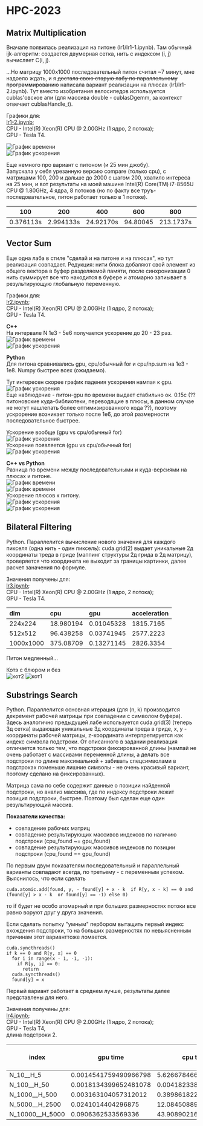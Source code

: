 # HPC-2023  
## Matrix Multiplication

Вначале появилась реализация на питоне (lr1/lr1-1.ipynb).
Там обычный ijk-алгоритм: создается двумерная сетка,
нить с индексом (i, j) вычисляет C(i, j).

...Но матрицу 
1000х1000 последовательный питон считал ~7 минут, мне надоело ждать, и я
~~достала свою старую лабу по параллельному программированию~~
написала вариант реализации на плюсах (lr1/lr1-2.ipynb). 
Тут вместо изобретания
велосипедов используется cublas'овское апи
(для массива double - cublasDgemm, за контекст отвечает cublasHandle_t).

Графики для:  
[lr1-2.ipynb](https://drive.google.com/file/d/1WC7Kj7vAP50uCvAhsZko9JZ1IdiROllK/view?usp=sharing);  
CPU - Intel(R) Xeon(R) CPU @ 2.00GHz (1 ядро, 2 потока);  
GPU - Tesla T4.

![График времени](https://github.com/IraMeis/HPC-2023/blob/main/lr1/tm.png)  
![График ускорения](https://github.com/IraMeis/HPC-2023/blob/main/lr1/ac.png)  

Еще немного про вариант с питоном (и 25 мин джобу).  
Запускала у себя урезанную версию compare (только cpu),
с матрицами 100, 200 и дальше до 2000 с шагом 200,
хватило интереса на 25 мин, и вот результаты на моей машине 
Intel(R) Core(TM) i7-8565U CPU @ 1.80GHz,
4 ядра, 8 потоков (но по факту все труъ-последовательное,
питон работает только в 1 потоке).

| 100       | 200       | 400       | 600       | 800       | 1000      | 1200     |
|-----------|-----------|-----------|-----------|-----------|-----------|----------|
| 0.376113s | 2.994133s | 24.92170s | 94.80045  | 213.1737s | 427.5922s | 721.610s |

## Vector Sum

Еще одна лаба в стиле "сделай и на питоне и на плюсах", 
но тут реализация совпадает. Редукция:
нити блока добаляют свой элемент из общего вектора в 
буфер разделяемой памяти,
после синхронизации 0 нить суммирует все что находится 
в буфере и атомарно запиывает в результирующую 
глобальную переменную.


Графики для:  
[lr2.ipynb](https://drive.google.com/file/d/1J0OMkKVSYwoSxUw92XqMsxzpi2AIpkbU/view?usp=sharing);  
CPU - Intel(R) Xeon(R) CPU @ 2.00GHz (1 ядро, 2 потока);  
GPU - Tesla T4.

**C++**  
На интервале N 1e3 - 5e6 получается ускорение до 20 - 23 раз.  
![График времени](https://github.com/IraMeis/HPC-2023/blob/main/lr2/cpp-tm.png)  
![График ускорения](https://github.com/IraMeis/HPC-2023/blob/main/lr2/cpp-ac.png)  


**Python**  
Для питона сравнивались gpu, cpu/обычный for и cpu/np.sum на 1е3 - 1е8.
Numpy быстрее всех (ожидаемо).

Тут интересен скорее график падения ускорения нампая к gpu.  
![График ускорения](https://github.com/IraMeis/HPC-2023/blob/main/lr2/np2gpu.png)  
Еще наблюдение - питон-gpu по времени 
выдает стабильно ок. 0.15с (?? питоновские куда-библиотеки,
переводящие в плюсы, в данном случае не 
могут нашлепать более оптимизированного кода ??), 
поэтому ускрорение возникает 
только после 1е6, до этой размерности 
последовательное быстрее. 


Ускорение вообще (gpu vs cpu/обычный for)  
![График ускорения](https://github.com/IraMeis/HPC-2023/blob/main/lr2/py-ac1.png)  
Ускорение появляется (gpu vs cpu/обычный for)  
![График ускорения](https://github.com/IraMeis/HPC-2023/blob/main/lr2/py-ac2.png)  

**C++ vs Python**   
Разница по времени между последовательными и 
куда-версиями на плюсах и питоне.  
![График времени](https://github.com/IraMeis/HPC-2023/blob/main/lr2/dif-tm.png)  
![График времени](https://github.com/IraMeis/HPC-2023/blob/main/lr2/dif-cuda.png)  
Ускорение плюсов к питону.  
![График ускорения](https://github.com/IraMeis/HPC-2023/blob/main/lr2/acc-seq.png)   
![График ускорения](https://github.com/IraMeis/HPC-2023/blob/main/lr2/acc-cuda.png)   

## Bilateral Filtering
Python. Параллелится вычисление нового значения
для каждого пикселя (одна нить - один пиксель):
cuda.grid(2) выдает уникальные 2д координаты
треда в гриде (маппинг структуры 2д грида в 
2д матрицу), проверяется что координата
не выходит за границы картинки, далее 
расчет заначения по формуле.  

Значения получены для:  
[lr3.ipynb](https://drive.google.com/file/d/1oh6_QK-XlyKD8WV9t36N8rZaDkJThhyt/view?usp=sharing);  
CPU - Intel(R) Xeon(R) CPU @ 2.00GHz (1 ядро, 2 потока);  
GPU - Tesla T4.

| dim       | cpu       | gpu        | acceleration |
|:----------|:----------|:-----------|:-------------|
| 224x224   | 18.980194 | 0.01045328 | 1815.7165    |
| 512x512   | 96.438258 | 0.03741945 | 2577.2223    |
| 1000x1000 | 375.08709 | 0.13271145 | 2826.3354    |

Питон медленный...

Котэ с блюром и без  
![кот2](https://github.com/IraMeis/HPC-2023/blob/main/lr3/cat_bl.png)
![кот1](https://github.com/IraMeis/HPC-2023/blob/main/lr3/cat_no_bl.png)  

## Substrings Search  
Python. Параллелится основная итерация (для
(n, k) производится декремент рабочей матрицы при 
совпадении с символом буфера). Здесь аналогично
предыдущей лабе используется cuda.grid(3)
(теперь 3д сетка) выдающая уникальные 3д координаты
треда в гриде, x, y - координаты рабочей матрицы,
z-координата интерпретируется как 
индекс символа подстроки. От описанного в задании
реализация отличается только тем, что подстроки 
фиксированной длины (нампай не очень работает с 
массивами переменной длины, а делать все подстроки
по длине максимальной + забивать спецсимволами 
в подстроках поменьше лишние символы - не очень
красивый вариант, поэтому сделано на фиксированных).

Матрица сама по себе содержит данные о позиции
найденной подстроки, но анализ массива, где
по индексу подстроки лежит позиция подстроки,
быстрее. Поэтому был сделан еще один результирующий массив.

**Показатели качества:**  
- совпадение рабочих матриц
- совпадение результирующих массивов индексов по наличию подстроки (cpu_found ~= gpu_found) 
- совпадение результирующих массивов индексов по позиции подстроки (cpu_found == gpu_found)

По первым двум показателям последовательный и 
параллельный варианты совпадают всегда, по третьему -
с переменным успехом.  
Выяснилось, что если сделать  

`cuda.atomic.add(found, y, - found[y] + x - k 
if R[y, x - k] == 0 and (found[y] > x - k 
or found[y] == -1) else 0)`  

то if будет не особо атомарный и при больших 
размерностях потоки
все равно воруют друг у друга значения.  

Если сделать попытку "умным" пербором вытащить
первый индекс вхождения подстроки, то на больших 
размерностях по невыясненным причинам этот
варианттоже ломается.
```
cuda.syncthreads()  
if k == 0 and R[y, x] == 0  
  for i in range(x - 1, -1, -1):  
    if R[y, i] == 0:  
      return  
  cuda.syncthreads()  
  found[y] = x  
```    
Первый вариант работает в среднем лучше,
результаты далее представлены для него.

Значения получены для:  
[lr4.ipynb](https://drive.google.com/file/d/1V-hQiuFKxdiALc_bDr7eX4yfP4YX9ZLj/view?usp=sharing);  
CPU - Intel(R) Xeon(R) CPU @ 2.00GHz (1 ядро, 2 потока);  
GPU - Tesla T4,  
длина подстроки  2.

|index|gpu time|cpu time|acceleration|cpu\_R == gpu\_R|cpu\_found ~= gpu\_found|cpu\_found == gpu\_found|
|---|---|---|---|---|---|---|
|N\_10\_\_H\_5|0\.0014541759490966798|5\.62667846679687e-05|0\.038693243897288454|true|true|true|
|N\_100\_\_H\_50|0\.0018134399652481078|0\.004182338714599609|2\.306301170564198|true|true|true|
|N\_1000\_\_H\_500|0\.003163104057312012|0\.3898618221282959|123\.25292341460252|true|true|true|
|N\_5000\_\_H\_2500|0\.0241014404296875|12\.084508895874023|501\.4019361676265|true|true|true|
|N\_10000\_\_H\_5000|0\.0906362533569336|43\.908902168273926|484\.4518671282316|true|true|false|
